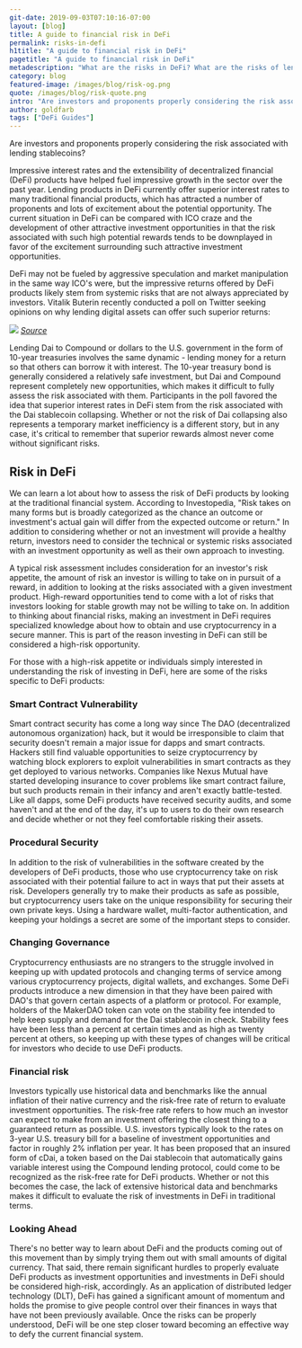 ```yaml
---
git-date: 2019-09-03T07:10:16-07:00
layout: [blog]
title: A guide to financial risk in DeFi
permalink: risks-in-defi
h1title: "A guide to financial risk in DeFi"
pagetitle: "A guide to financial risk in DeFi"
metadescription: "What are the risks in DeFi? What are the risks of lending stablecoins? The interest is real, the risk is real, lets figure out how to make an informed decision."
category: blog
featured-image: /images/blog/risk-og.png
quote: /images/blog/risk-quote.png
intro: "Are investors and proponents properly considering the risk associated with lending stablecoins?"
author: goldfarb
tags: ["DeFi Guides"]
---
```


Are investors and proponents properly considering the risk associated with lending stablecoins?

Impressive interest rates and the extensibility of decentralized financial (DeFi) products have helped fuel impressive growth in the sector over the past year. Lending products in DeFi currently offer superior interest rates to many traditional financial products, which has attracted a number of proponents and lots of excitement about the potential opportunity. The current situation in DeFi can be compared with ICO craze and the development of other attractive investment opportunities in that the risk associated with such high potential rewards tends to be downplayed in favor of the excitement surrounding such attractive investment opportunities.

DeFi may not be fueled by aggressive speculation and market manipulation in the same way ICO's were, but the impressive returns offered by DeFi products likely stem from systemic risks that are not always appreciated by investors. Vitalik Buterin recently conducted a poll on Twitter seeking opinions on why lending digital assets can offer such superior returns:

![](/images/blog/Vitalik_Lending_DAI.png)
_[Source](https://twitter.com/VitalikButerin/status/1164935614246072320)_

Lending Dai to Compound or dollars to the U.S. government in the form of 10-year treasuries involves the same dynamic - lending money for a return so that others can borrow it with interest. The 10-year treasury bond is generally considered a relatively safe investment, but Dai and Compound represent completely new opportunities, which makes it difficult to fully assess the risk associated with them. Participants in the poll favored the idea that superior interest rates in DeFi stem from the risk associated with the Dai stablecoin collapsing. Whether or not the risk of Dai collapsing also represents a temporary market inefficiency is a different story, but in any case, it's critical to remember that superior rewards almost never come without significant risks.

## Risk in DeFi

We can learn a lot about how to assess the risk of DeFi products by looking at the traditional financial system. According to Investopedia, "Risk takes on many forms but is broadly categorized as the chance an outcome or investment's actual gain will differ from the expected outcome or return." In addition to considering whether or not an investment will provide a healthy return, investors need to consider the technical or systemic risks associated with an investment opportunity as well as their own approach to investing.

A typical risk assessment includes consideration for an investor's risk appetite, the amount of risk an investor is willing to take on in pursuit of a reward, in addition to looking at the risks associated with a given investment product. High-reward opportunities tend to come with a lot of risks that investors looking for stable growth may not be willing to take on. In addition to thinking about financial risks, making an investment in DeFi requires specialized knowledge about how to obtain and use cryptocurrency in a secure manner. This is part of the reason investing in DeFi can still be considered a high-risk opportunity.

For those with a high-risk appetite or individuals simply interested in understanding the risk of investing in DeFi, here are some of the risks specific to DeFi products:

### Smart Contract Vulnerability

Smart contract security has come a long way since The DAO (decentralized autonomous organization) hack, but it would be irresponsible to claim that security doesn't remain a major issue for dapps and smart contracts. Hackers still find valuable opportunities to seize cryptocurrency by watching block explorers to exploit vulnerabilities in smart contracts as they get deployed to various networks. Companies like Nexus Mutual have started developing insurance to cover problems like smart contract failure, but such products remain in their infancy and aren't exactly battle-tested. Like all dapps, some DeFi products have received security audits, and some haven't and at the end of the day, it's up to users to do their own research and decide whether or not they feel comfortable risking their assets.

### Procedural Security

In addition to the risk of vulnerabilities in the software created by the developers of DeFi products, those who use cryptocurrency take on risk associated with their potential failure to act in ways that put their assets at risk. Developers generally try to make their products as safe as possible, but cryptocurrency users take on the unique responsibility for securing their own private keys. Using a hardware wallet, multi-factor authentication, and keeping your holdings a secret are some of the important steps to consider.

### Changing Governance

Cryptocurrency enthusiasts are no strangers to the struggle involved in keeping up with updated protocols and changing terms of service among various cryptocurrency projects, digital wallets, and exchanges. Some DeFi products introduce a new dimension in that they have been paired with DAO's that govern certain aspects of a platform or protocol. For example, holders of the MakerDAO token can vote on the stability fee intended to help keep supply and demand for the Dai stablecoin in check. Stability fees have been less than a percent at certain times and as high as twenty percent at others, so keeping up with these types of changes will be critical for investors who decide to use DeFi products.

### Financial risk

Investors typically use historical data and benchmarks like the annual inflation of their native currency and the risk-free rate of return to evaluate investment opportunities. The risk-free rate refers to how much an investor can expect to make from an investment offering the closest thing to a guaranteed return as possible. U.S. investors typically look to the rates on 3-year U.S. treasury bill for a baseline of investment opportunities and factor in roughly 2% inflation per year. It has been proposed that an insured form of cDai, a token based on the Dai stablecoin that automatically gains variable interest using the Compound lending protocol, could come to be recognized as the risk-free rate for DeFi products. Whether or not this becomes the case, the lack of extensive historical data and benchmarks makes it difficult to evaluate the risk of investments in DeFi in traditional terms.

### Looking Ahead

There's no better way to learn about DeFi and the products coming out of this movement than by simply trying them out with small amounts of digital currency. That said, there remain significant hurdles to properly evaluate DeFi products as investment opportunities and investments in DeFi should be considered high-risk, accordingly. As an application of distributed ledger technology (DLT), DeFi has gained a significant amount of momentum and holds the promise to give people control over their finances in ways that have not been previously available. Once the risks can be properly understood, DeFi will be one step closer toward becoming an effective way to defy the current financial system.
